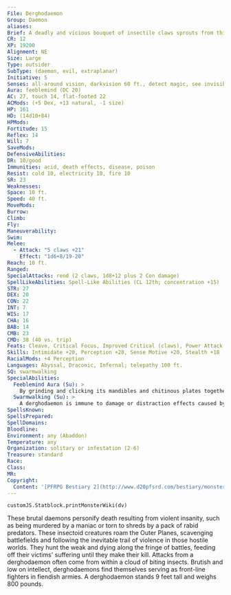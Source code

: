 ```yaml
---
File: Derghodaemon
Group: Daemon
aliases: 
Brief: A deadly and vicious bouquet of insectile claws sprouts from this horrid, three-legged, multi-eyed beast.
CR: 12
XP: 19200
Alignment: NE
Size: Large
Type: outsider
SubType: (daemon, evil, extraplanar)
Initiative: 5
Senses: all-around vision, darkvision 60 ft., detect magic, see invisibility; Perception +28
Aura: feeblemind (DC 20)
AC: 27, touch 14, flat-footed 22
ACMods: (+5 Dex, +13 natural, -1 size)
HP: 161
HD: (14d10+84)
HPMods: 
Fortitude: 15
Reflex: 14
Will: 7
SaveMods: 
DefensiveAbilities: 
DR: 10/good
Immunities: acid, death effects, disease, poison
Resist: cold 10, electricity 10, fire 10
SR: 23
Weaknesses: 
Space: 10 ft.
Speed: 40 ft.
MoveMods: 
Burrow: 
Climb: 
Fly: 
Maneuverability: 
Swim: 
Melee: 
  - Attack: "5 claws +21"
    Effect: "1d6+8/19-20"
Reach: 10 ft.
Ranged: 
SpecialAttacks: rend (2 claws, 1d8+12 plus 2 Con damage)
SpellLikeAbilities: Spell-Like Abilities (CL 12th; concentration +15)  Constant-detect magic, see invisibility   At Will-greater teleport (self plus 50 lbs. of objects only)   3/day-fear (DC 17), quickened summon swarm   1/day-creeping doom, insect plague, summon (level 4, 1 derghodaemon 30%)
STR: 27
DEX: 20
CON: 22
INT: 7
WIS: 17
CHA: 16
BAB: 14
CMB: 23
CMD: 38 (40 vs. trip)
Feats: Cleave, Critical Focus, Improved Critical (claws), Power Attack, Quicken Spell-Like Ability (summon swarm), Sickening Critical, Vital Strike
Skills: Intimidate +20, Perception +28, Sense Motive +20, Stealth +18
RacialMods: +4 Perception
Languages: Abyssal, Draconic, Infernal; telepathy 100 ft.
SQ: swarmwalking
SpecialAbilities:
  Feeblemind Aura (Su): >
    By grinding and clicking its mandibles and chitinous plates together (a free action), a derghodaemon can affect all creatures within 30 feet as if by a feeblemind spell. Daemons are immune to this effect, but all other creatures must make a DC 20 Will save to resist the effects. A creature that makes this save is immune to the effect for 24 hours. A creature that fails remains affected as long as the derghodaemon continues to maintain the aura and the subject remains within 30 feet of the derghodaemon. Once either condition ends, the victim of this effect can attempt a new DC 20 Will save once per minute to recover from the effect; otherwise, it can be cured by a heal, limited wish, miracle, or wish spell. A derghodaemon cannot use its spell-like abilities or rend attack in any round in which it uses its feeblemind aura. This is a sonic mind-affecting effect. The save DC is Charisma-based.
  Swarmwalking (Su): >
    A derghodaemon is immune to damage or distraction effects caused by swarms.
SpellsKnown: 
SpellsPrepared: 
SpellDomains: 
Bloodline: 
Environment: any (Abaddon)
Temperature: any
Organization: solitary or infestation (2-6)
Treasure: standard
Race: 
Class: 
MR: 
Copyright:
  Content: '[PFRPG Bestiary 2](http://www.d20pfsrd.com/bestiary/monster-listings/outsiders/daemons/derghodaemon)'
---
```

```dataviewjs
customJS.Statblock.printMonsterWiki(dv)
```
These brutal daemons personify death resulting from violent insanity, such as being murdered by a maniac or torn to shreds by a pack of rabid predators. These insectoid creatures roam the Outer Planes, scavenging battlefields and following the inevitable trail of violence in those hostile worlds. They hunt the weak and dying along the fringe of battles, feeding off their victims' suffering until they make their kill. Attacks from a derghodaemon often come from within a cloud of biting insects.  Brutish and low on intellect, derghodaemons find themselves serving as front-line fighters in fiendish armies. A derghodaemon stands 9 feet tall and weighs 800 pounds.
